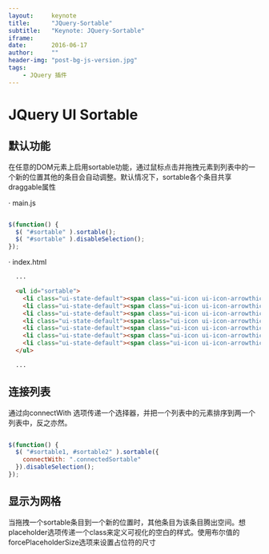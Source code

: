 ```yaml
---
layout:     keynote
title:      "JQuery-Sortable"
subtitle:   "Keynote: JQuery-Sortable"
iframe:     
date:       2016-06-17
author:     ""
header-img: "post-bg-js-version.jpg"
tags:
    - JQuery 插件
---
```

# JQuery UI Sortable

## 默认功能

  在任意的DOM元素上启用sortable功能，通过鼠标点击并拖拽元素到列表中的一个新的位置其他的条目会自动调整。默认情况下，sortable各个条目共享draggable属性

· main.js

```javascript

$(function() {
  $( "#sortable" ).sortable();
  $( "#sortable" ).disableSelection();
});

```

· index.html

```html
  ...

  <ul id="sortable">
    <li class="ui-state-default"><span class="ui-icon ui-icon-arrowthick-2-n-s"></span>Item 1</li>
    <li class="ui-state-default"><span class="ui-icon ui-icon-arrowthick-2-n-s"></span>Item 2</li>
    <li class="ui-state-default"><span class="ui-icon ui-icon-arrowthick-2-n-s"></span>Item 3</li>
    <li class="ui-state-default"><span class="ui-icon ui-icon-arrowthick-2-n-s"></span>Item 4</li>
    <li class="ui-state-default"><span class="ui-icon ui-icon-arrowthick-2-n-s"></span>Item 5</li>
    <li class="ui-state-default"><span class="ui-icon ui-icon-arrowthick-2-n-s"></span>Item 6</li>
    <li class="ui-state-default"><span class="ui-icon ui-icon-arrowthick-2-n-s"></span>Item 7</li>
  </ul>

  ...
```

## 连接列表

  通过向connectWith 选项传递一个选择器，并把一个列表中的元素排序到两一个列表中，反之亦然。

```javascript

$(function() {
  $( "#sortable1, #sortable2" ).sortable({
    connectWith: ".connectedSortable"
  }).disableSelection();
});

```

## 显示为网格

当拖拽一个sortable条目到一个新的位置时，其他条目为该条目腾出空间。想placeholder选项传递一个class来定义可视化的空白的样式。使用布尔值的forcePlaceholderSize选项来设置占位符的尺寸
